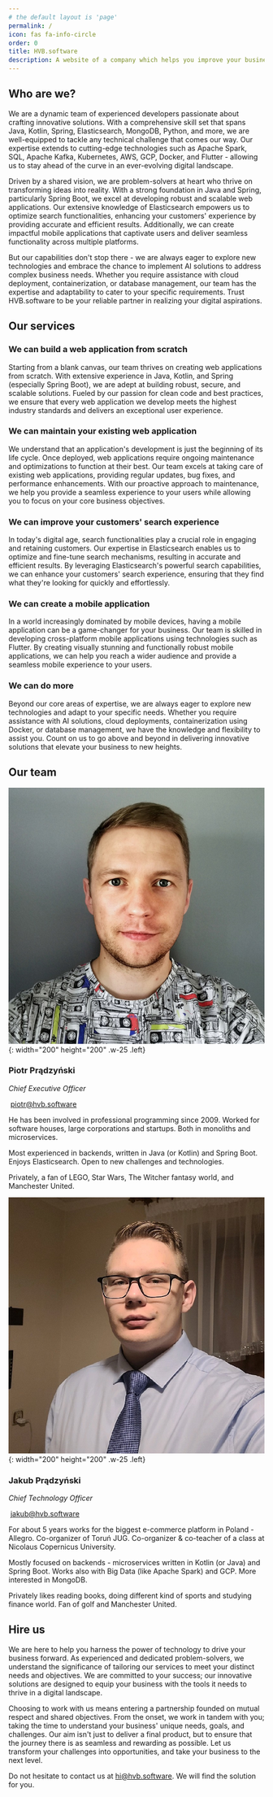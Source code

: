 ```yaml
---
# the default layout is 'page'
permalink: /
icon: fas fa-info-circle
order: 0
title: HVB.software
description: A website of a company which helps you improve your business.
---
```


## Who are we?

We are a dynamic team of experienced developers passionate about crafting innovative solutions. With a comprehensive skill set that spans Java, Kotlin, Spring, Elasticsearch, MongoDB, Python, and more, we are well-equipped to tackle any technical challenge that comes our way. Our expertise extends to cutting-edge technologies such as Apache Spark, SQL, Apache Kafka, Kubernetes, AWS, GCP, Docker, and Flutter - allowing us to stay ahead of the curve in an ever-evolving digital landscape.

Driven by a shared vision, we are problem-solvers at heart who thrive on transforming ideas into reality. With a strong foundation in Java and Spring, particularly Spring Boot, we excel at developing robust and scalable web applications. Our extensive knowledge of Elasticsearch empowers us to optimize search functionalities, enhancing your customers' experience by providing accurate and efficient results. Additionally, we can create impactful mobile applications that captivate users and deliver seamless functionality across multiple platforms.

But our capabilities don't stop there - we are always eager to explore new technologies and embrace the chance to implement AI solutions to address complex business needs. Whether you require assistance with cloud deployment, containerization, or database management, our team has the expertise and adaptability to cater to your specific requirements. Trust HVB.software to be your reliable partner in realizing your digital aspirations.

## Our services

### <i class="fa-in-header fa-red fa-fw fas fa-tools"></i>We can build a web application from scratch

Starting from a blank canvas, our team thrives on creating web applications from scratch. With extensive experience in Java, Kotlin, and Spring (especially Spring Boot), we are adept at building robust, secure, and scalable solutions. Fueled by our passion for clean code and best practices, we ensure that every web application we develop meets the highest industry standards and delivers an exceptional user experience.

### <i class="fa-in-header fa-red fa-fw fas fa-gears"></i>We can maintain your existing web application

We understand that an application's development is just the beginning of its life cycle. Once deployed, web applications require ongoing maintenance and optimizations to function at their best. Our team excels at taking care of existing web applications, providing regular updates, bug fixes, and performance enhancements. With our proactive approach to maintenance, we help you provide a seamless experience to your users while allowing you to focus on your core business objectives.

### <i class="fa-in-header fa-red fa-fw fas fa-magnifying-glass"></i>We can improve your customers' search experience

In today's digital age, search functionalities play a crucial role in engaging and retaining customers. Our expertise in Elasticsearch enables us to optimize and fine-tune search mechanisms, resulting in accurate and efficient results. By leveraging Elasticsearch's powerful search capabilities, we can enhance your customers' search experience, ensuring that they find what they're looking for quickly and effortlessly.

### <i class="fa-in-header fa-red fa-fw fas fa-mobile-alt"></i>We can create a mobile application

In a world increasingly dominated by mobile devices, having a mobile application can be a game-changer for your business. Our team is skilled in developing cross-platform mobile applications using technologies such as Flutter. By creating visually stunning and functionally robust mobile applications, we can help you reach a wider audience and provide a seamless mobile experience to your users.

### <i class="fa-in-header fa-red fa-fw fas fa-chart-line"></i>We can do more

Beyond our core areas of expertise, we are always eager to explore new technologies and adapt to your specific needs. Whether you require assistance with AI solutions, cloud deployments, containerization using Docker, or database management, we have the knowledge and flexibility to assist you. Count on us to go above and beyond in delivering innovative solutions that elevate your business to new heights.

## Our team

![Piotr](/assets/img/team/piotr.jpg){: width="200" height="200" .w-25 .left}

### Piotr Prądzyński

_Chief Executive Officer_

<i class="fas fa-envelope"></i>&nbsp;<a class="without-underline" href="javascript:location.href = 'mailto:' + ['piotr','hvb.software'].join('@')">&#112;&#105;&#111;&#116;&#114;&#64;&#104;&#118;&#98;&#46;&#115;&#111;&#102;&#116;&#119;&#97;&#114;&#101;</a>

<a class="without-underline" href="/authors/piotr"><i class="fa-tm-social fas fa-archive"></i></a>
<a class="without-underline" href="https://ProgramistaNaSwoim.pl" target="_blank"><i class="fa-tm-social fas fa-home"></i></a>
<a class="without-underline" href="https://www.linkedin.com/in/prondzyn/" target="_blank"><i class="fa-tm-social fab fa-linkedin"></i></a>
<a class="without-underline" href="https://stackoverflow.com/users/4086321/piotr-pradzynski" target="_blank"><i class="fa-tm-social fab fa-stack-overflow"></i></a>
<a class="without-underline" href="https://github.com/prondzyn" target="_blank"><i class="fa-tm-social fab fa-github"></i></a>
<a class="without-underline" href="https://twitter.com/prondzyn" target="_blank"><i class="fa-tm-social fa-brands fa-x-twitter"></i></a>

<p class="tm-description-first">He has been involved in professional programming since 2009. Worked for software houses, large corporations and startups. Both in monoliths and microservices.</p>

Most experienced in backends, written in Java (or Kotlin) and Spring Boot. Enjoys Elasticsearch. Open to new challenges and technologies.

<p class="tm-description-last">Privately, a fan of LEGO, Star Wars, The Witcher fantasy world, and Manchester United.</p>

![Jakub](/assets/img/team/jakub.jpg){: width="200" height="200" .w-25 .left}

### Jakub Prądzyński

_Chief Technology Officer_

<i class="fas fa-envelope"></i>&nbsp;<a class="without-underline" href="javascript:location.href = 'mailto:' + ['jakub','hvb.software'].join('@')">&#106;&#97;&#107;&#117;&#98;&#64;&#104;&#118;&#98;&#46;&#115;&#111;&#102;&#116;&#119;&#97;&#114;&#101;</a>

<a class="without-underline" href="/authors/jakub"><i class="fa-tm-social fas fa-archive"></i></a>
<a class="without-underline" href="https://jakubpradzynski.pl" target="_blank"><i class="fa-tm-social fas fa-home"></i></a>
<a class="without-underline" href="https://www.linkedin.com/in/jakubpradzynski/" target="_blank"><i class="fa-tm-social fab fa-linkedin"></i></a>
<a class="without-underline" href="https://stackoverflow.com/users/10840273/jakub-pr%c4%85dzy%c5%84ski" target="_blank"><i class="fa-tm-social fab fa-stack-overflow"></i></a>
<a class="without-underline" href="https://github.com/jakubpradzynski" target="_blank"><i class="fa-tm-social fab fa-github"></i></a>
<a class="without-underline" href="https://twitter.com/PradzynskiJakub" target="_blank"><i class="fa-tm-social fa-brands fa-x-twitter"></i></a>

<p class="tm-description-first">For about 5 years works for the biggest e-commerce platform in Poland - Allegro. Co-organizer of Toruń JUG. Co-organizer & co-teacher of a class at Nicolaus Copernicus University.</p>

Mostly focused on backends - microservices written in Kotlin (or Java) and Spring Boot. Works also with Big Data (like Apache Spark) and GCP. More interested in MongoDB.

<p class="tm-description-last">Privately likes reading books, doing different kind of sports and studying finance world. Fan of golf and Manchester United.</p>

## Hire us

We are here to help you harness the power of technology to drive your business forward. As experienced and dedicated problem-solvers, we understand the significance of tailoring our services to meet your distinct needs and objectives. We are committed to your success; our innovative solutions are designed to equip your business with the tools it needs to thrive in a digital landscape.

Choosing to work with us means entering a partnership founded on mutual respect and shared objectives. From the onset, we work in tandem with you; taking the time to understand your business' unique needs, goals, and challenges. Our aim isn't just to deliver a final product, but to ensure that the journey there is as seamless and rewarding as possible. Let us transform your challenges into opportunities, and take your business to the next level.

Do not hesitate to contact us at <a class="without-underline" href="javascript:location.href = 'mailto:' + ['hi','hvb.software'].join('@')">&#104;&#105;&#64;&#104;&#118;&#98;&#46;&#115;&#111;&#102;&#116;&#119;&#97;&#114;&#101;</a>. We will find the solution for you.

